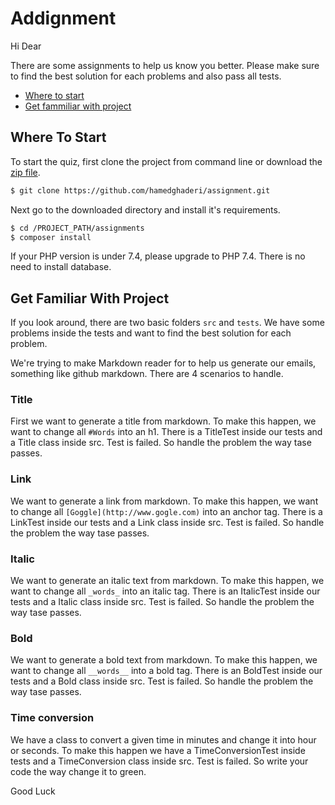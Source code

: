 # Addignment

Hi Dear

There are some assignments to help us know you better. Please make sure to find the best solution for each problems and also
pass all tests. 

- [Where to start](##where-to-start)
- [Get fammiliar with project](##get-familiar-with-project)

## Where To Start

To start the quiz, first clone the project from command line or download the [zip file](https://github.com/hamedghaderi/assignment/archive/master.zip).

```bash
$ git clone https://github.com/hamedghaderi/assignment.git
```

Next go to the downloaded directory and install it's requirements.

```bash
$ cd /PROJECT_PATH/assignments
$ composer install
```
If your PHP version is under 7.4, please upgrade to PHP 7.4.
There is no need to install database. 


## Get Familiar With Project

If you look around, there are two basic folders `src` and `tests`. We have some problems inside the tests and want
to find the best solution for each problem.

We're trying to make Markdown reader for to help us generate our emails, something like github markdown. There are 4
scenarios to handle. 

### Title

First we want to generate a title from markdown. To make this happen, we want to change all ```#Words``` into an h1. There is
a TitleTest inside our tests and a Title class inside src. Test is failed. So handle the problem the way tase passes.


### Link

We want to generate a link from markdown. To make this happen, we want to change all ```[Goggle](http://www.gogle.com)``` into an anchor tag. There is
a LinkTest inside our tests and a Link class inside src. Test is failed. So handle the problem the way tase passes.

### Italic

We want to generate an italic text from markdown. To make this happen, we want to change all ```_words_``` into an italic tag. There is
an ItalicTest inside our tests and a Italic class inside src. Test is failed. So handle the problem the way tase passes.

### Bold

We want to generate a bold text from markdown. To make this happen, we want to change all ```__words__``` into a bold tag. There is
an BoldTest inside our tests and a Bold class inside src. Test is failed. So handle the problem the way tase passes.

### Time conversion
We have a class to convert a given time in minutes and change it into hour or seconds. To make this happen we have a
TimeConversionTest inside tests and a TimeConversion class inside src. Test is failed. So write your code the way
change it to green.

Good Luck


